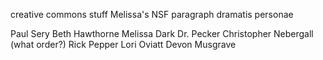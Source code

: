 creative commons stuff
Melissa's NSF paragraph
dramatis personae
  
 
  Paul Sery
  Beth Hawthorne
  Melissa Dark
  Dr. Pecker
  Christopher Nebergall (what order?)
   Rick Pepper
  Lori Oviatt
  Devon Musgrave